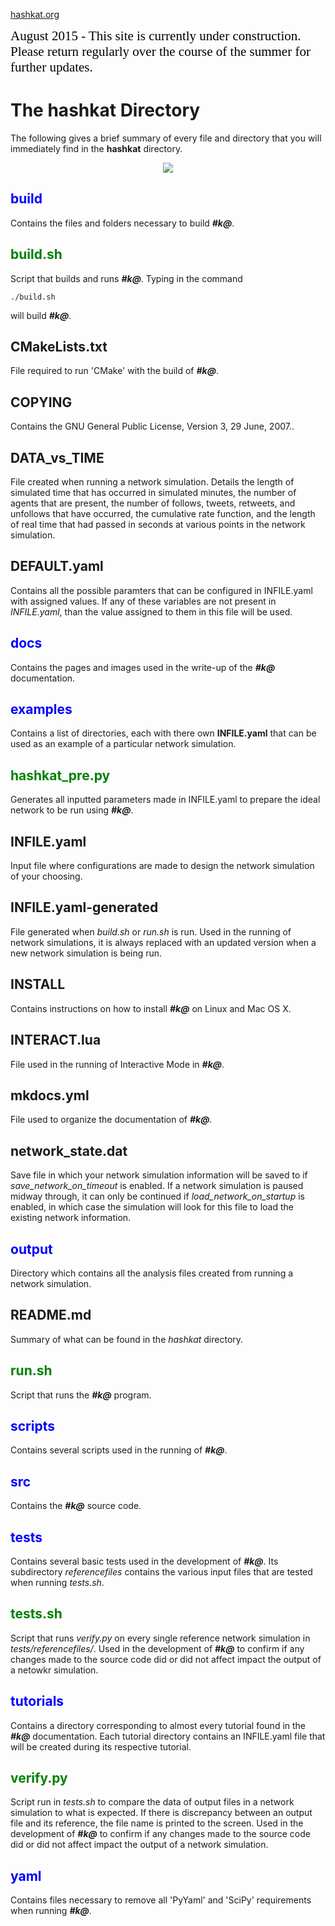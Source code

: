 [hashkat.org](http://hashkat.org)

<span style="color:black; font-family:Georgia; font-size:1.5em;">August 2015 - This site is currently under construction. Please return regularly over the course of the summer for further updates. </span>

# The **hashkat** Directory

The following gives a brief summary of every file and directory that you will immediately find in the **hashkat** directory.

<p align='center'>
<img src='../img/directory.png'>
</p>

## <span style="color:blue">build</span> 

Contains the files and folders necessary to build ***#k@***.

## <span style="color:green">build.sh</span> 

Script that builds and runs ***#k@***. Typing in the command

`./build.sh`

will build ***#k@***.

## CMakeLists.txt

File required to run 'CMake' with the build of ***#k@***.

## COPYING

Contains the GNU General Public License, Version 3, 29 June, 2007..

## DATA_vs_TIME

File created when running a network simulation. Details the length of simulated time that has occurred in simulated minutes, the number of agents that are present, the number of follows, tweets, retweets, and unfollows that have occurred, the cumulative rate function, and the length of real time that had passed in seconds at various points in the network simulation.

## DEFAULT.yaml

Contains all the possible paramters that can be configured in INFILE.yaml with assigned values. If any of these variables are not present in *INFILE.yaml*, than the value assigned to them in this file will be used.

## <span style="color:blue">docs</span> 

Contains the pages and images used in the write-up of the ***#k@*** documentation.

## <span style="color:blue">examples</span> 

Contains a list of directories, each with there own **INFILE.yaml** that can be used as an example of a particular network simulation.

## <span style="color:green">hashkat_pre.py</span>

Generates all inputted parameters made in INFILE.yaml to prepare the ideal network to be run using ***#k@***.

## INFILE.yaml

Input file where configurations are made to design the network simulation of your choosing.

## INFILE.yaml-generated

File generated when *build.sh* or *run.sh* is run. Used in the running of network simulations, it is always replaced with an updated version when a new network simulation is being run.

## INSTALL

Contains instructions on how to install ***#k@*** on Linux and Mac OS X.

## INTERACT.lua

File used in the running of Interactive Mode in ***#k@***.

## mkdocs.yml

File used to organize the documentation of ***#k@***.

## network_state.dat

Save file in which your network simulation information will be saved to if *save_network_on_timeout* is enabled. If a network simulation is paused midway through, it can only be continued if *load_network_on_startup* is enabled, in which case the simulation will look for this file to load the existing network information. 

## <span style="color:blue">output</span>

Directory which contains all the analysis files created from running a network simulation.

## README.md

Summary of what can be found in the *hashkat* directory.

## <span style="color:green">run.sh</span>

Script that runs the ***#k@*** program.

## <span style="color:blue">scripts</span> 

Contains several scripts used in the running of ***#k@***. 

## <span style="color:blue">src</span>

Contains the ***#k@*** source code.

## <span style="color:blue">tests</span>

Contains several basic tests used in the development of ***#k@***. Its subdirectory *referencefiles* contains the various input files that are tested when running *tests.sh*.

## <span style="color:green">tests.sh</span> 

Script that runs *verify.py* on every single reference network simulation in *tests/referencefiles/*. Used in the development of ***#k@*** to confirm if any changes made to the source code did or did not affect impact the output of a netowkr simulation.

## <span style="color:blue">tutorials</span> 

Contains a directory corresponding to almost every tutorial found in the ***#k@*** documentation. Each tutorial directory contains an INFILE.yaml file that will be created during its respective tutorial.

## <span style="color:green">verify.py</span> 

Script run in *tests.sh* to compare the data of output files in a network simulation to what is expected. If there is discrepancy between an output file and its reference, the file name is printed to the screen. Used in the development of ***#k@*** to confirm if any changes made to the source code did or did not affect impact the output of a network simulation.   

## <span style="color:blue">yaml</span>

Contains files necessary to remove all 'PyYaml' and 'SciPy' requirements when running ***#k@***.